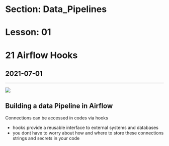 # Section: Data_Pipelines
# Lesson: 01
# 21 Airflow Hooks
## 2021-07-01
---




![](https://i.imgur.com/VrFWtJp.png)



## Building a data Pipeline in Airflow
Connections can be accessed in codes via hooks

- hooks provide a reusable interface to external systems and databases
- you dont have to worry about how and where to store these connections strings and secrets in your code

